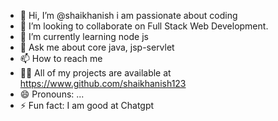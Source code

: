 - 👋 Hi, I’m @shaikhanish i am passionate about coding
- 👯 I’m looking to collaborate on Full Stack Web Development.
- 🌱 I’m currently learning node js
- 💬 Ask me about core java, jsp-servlet
- 📫 How to reach me
- 👨‍💻 All of my projects are available at https://www.github.com/shaikhanish123
- 😄 Pronouns: ...
- ⚡ Fun fact: I am good at Chatgpt
<!---
shaikhanish123/shaikhanish123 is a ✨ special ✨ repository because its `README.md` (this file) appears on your GitHub profile.
You can click the Preview link to take a look at your changes.
--->
